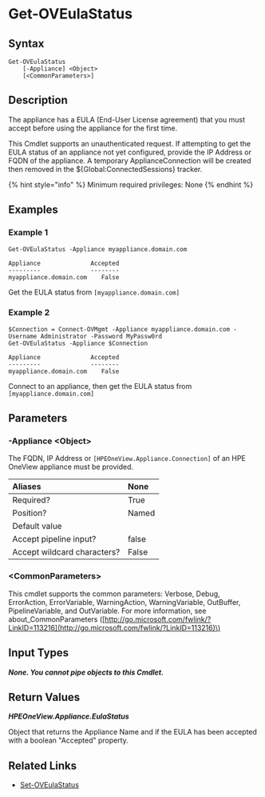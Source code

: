 ﻿---
description: Get the appliance end user license agreement (EULA) status.
---

# Get-OVEulaStatus

## Syntax

```text
Get-OVEulaStatus
    [-Appliance] <Object>
    [<CommonParameters>]
```

## Description

The appliance has a EULA (End-User License agreement) that you must accept before using the appliance for the first time. 

This Cmdlet supports an unauthenticated request. If attempting to get the EULA status of an appliance not yet configured, provide the IP Address or FQDN of the appliance. A temporary ApplianceConnection will be created then removed in the ${Global:ConnectedSessions} tracker.

{% hint style="info" %}
Minimum required privileges: None
{% endhint %}

## Examples

###  Example 1 

```text
Get-OVEulaStatus -Appliance myappliance.domain.com

Appliance              Accepted
---------              --------
myappliance.domain.com    False
```

Get the EULA status from `[myappliance.domain.com]`

###  Example 2 

```text
$Connection = Connect-OVMgmt -Appliance myappliance.domain.com -Username Administrator -Password MyPassw0rd
Get-OVEulaStatus -Appliance $Connection

Appliance              Accepted
---------              --------
myappliance.domain.com    False
```

Connect to an appliance, then get the EULA status from `[myappliance.domain.com]`

## Parameters

### -Appliance &lt;Object&gt;

The FQDN, IP Address or `[HPEOneView.Appliance.Connection]` of an HPE OneView appliance must be provided.

| Aliases | None |
| :--- | :--- |
| Required? | True |
| Position? | Named |
| Default value |  |
| Accept pipeline input? | false |
| Accept wildcard characters? | False |

### &lt;CommonParameters&gt;

This cmdlet supports the common parameters: Verbose, Debug, ErrorAction, ErrorVariable, WarningAction, WarningVariable, OutBuffer, PipelineVariable, and OutVariable. For more information, see about\_CommonParameters \([http://go.microsoft.com/fwlink/?LinkID=113216](http://go.microsoft.com/fwlink/?LinkID=113216)\)

## Input Types

_**None.  You cannot pipe objects to this Cmdlet.**_

## Return Values

_**HPEOneView.Appliance.EulaStatus**_

Object that returns the Appliance Name and if the EULA has been accepted with a boolean "Accepted" property.

## Related Links

* [Set-OVEulaStatus](set-oveulastatus.md)
